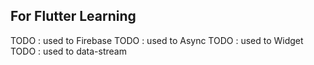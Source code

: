 ## For Flutter Learning
TODO : used to Firebase
TODO : used to Async
TODO : used to Widget
TODO : used to data-stream

